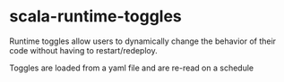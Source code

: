 # scala-runtime-toggles
Runtime toggles allow users to dynamically change the
behavior of their code without having to restart/redeploy.

Toggles are loaded from a yaml file and are re-read on a schedule